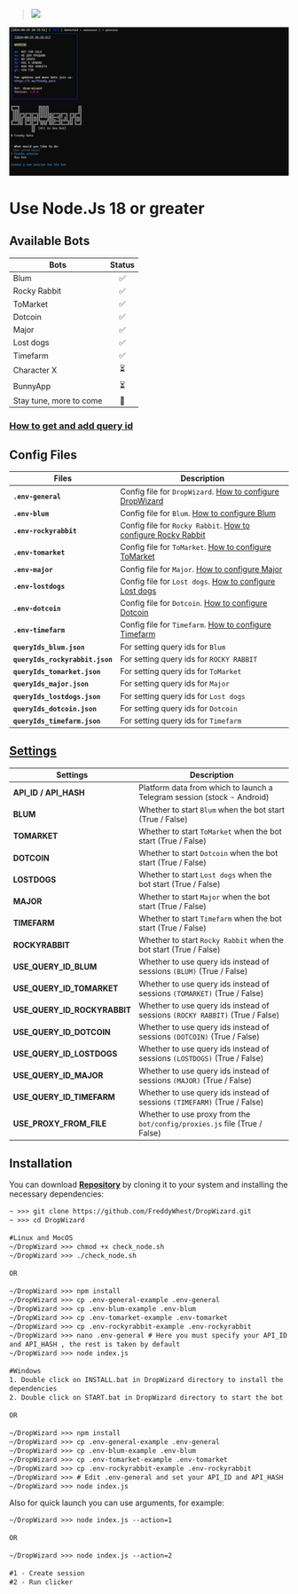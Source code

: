 > [<img src="https://img.shields.io/badge/Telegram-%40Me-orange">](https://t.me/roddyfred)

![img1](./.github/images/hero.png)

# Use Node.Js 18 or greater

## Available Bots

| Bots                    | Status |
| ----------------------- | :----: |
| Blum                    |   ✅   |
| Rocky Rabbit            |   ✅   |
| ToMarket                |   ✅   |
| Dotcoin                 |   ✅   |
| Major                   |   ✅   |
| Lost dogs               |   ✅   |
| Timefarm                |   ✅   |
| Character X             |   ⏳   |
| BunnyApp                |   ⏳   |
| Stay tune, more to come |   👻   |

### [How to get and add query id](https://github.com/Freddywhest/DropWizard/blob/main/AddQueryId.md)

## Config Files

| Files                           | Description                                                                                                                        |
| ------------------------------- | ---------------------------------------------------------------------------------------------------------------------------------- |
| **`.env-general`**              | Config file for `DropWizard`. [How to configure DropWizard](#settings)                                                             |
| **`.env-blum`**                 | Config file for `Blum`. [How to configure Blum](https://github.com/Freddywhest/BlumBot/blob/main/README.md)                        |
| **`.env-rockyrabbit`**          | Config file for `Rocky Rabbit`. [How to configure Rocky Rabbit](https://github.com/Freddywhest/RockyRabbitBot/blob/main/README.md) |
| **`.env-tomarket`**             | Config file for `ToMarket`. [How to configure ToMarket](https://github.com/Freddywhest/ToMarketBot/blob/main/README.md)            |
| **`.env-major`**                | Config file for `Major`. [How to configure Major](https://github.com/Freddywhest/MajorBot/blob/main/README.md)                     |
| **`.env-lostdogs`**             | Config file for `Lost dogs`. [How to configure Lost dogs](https://github.com/Freddywhest/LostdogsBot/blob/main/README.md)          |
| **`.env-dotcoin`**              | Config file for `Dotcoin`. [How to configure Dotcoin](https://github.com/Freddywhest/DotcoinBot/blob/main/README.md)               |
| **`.env-timefarm`**             | Config file for `Timefarm`. [How to configure Timefarm](https://github.com/Freddywhest/TimefarmBot/blob/main/README.md)            |
| **`queryIds_blum.json`**        | For setting query ids for `Blum`                                                                                                   |
| **`queryIds_rockyrabbit.json`** | For setting query ids for `ROCKY RABBIT`                                                                                           |
| **`queryIds_tomarket.json`**    | For setting query ids for `ToMarket`                                                                                               |
| **`queryIds_major.json`**       | For setting query ids for `Major`                                                                                                  |
| **`queryIds_lostdogs.json`**    | For setting query ids for `Lost dogs`                                                                                              |
| **`queryIds_dotcoin.json`**     | For setting query ids for `Dotcoin`                                                                                                |
| **`queryIds_timefarm.json`**    | For setting query ids for `Timefarm`                                                                                               |

## [Settings](https://github.com/FreddyWhest/DropWizard/blob/main/.env-general-example)

| Settings                     | Description                                                                  |
| ---------------------------- | ---------------------------------------------------------------------------- |
| **API_ID / API_HASH**        | Platform data from which to launch a Telegram session (stock - Android)      |
| **BLUM**                     | Whether to start `Blum` when the bot start (True / False)                    |
| **TOMARKET**                 | Whether to start `ToMarket` when the bot start (True / False)                |
| **DOTCOIN**                  | Whether to start `Dotcoin` when the bot start (True / False)                 |
| **LOSTDOGS**                 | Whether to start `Lost dogs` when the bot start (True / False)               |
| **MAJOR**                    | Whether to start `Major` when the bot start (True / False)                   |
| **TIMEFARM**                 | Whether to start `Timefarm` when the bot start (True / False)                |
| **ROCKYRABBIT**              | Whether to start `Rocky Rabbit` when the bot start (True / False)            |
| **USE_QUERY_ID_BLUM**        | Whether to use query ids instead of sessions `(BLUM)` (True / False)         |
| **USE_QUERY_ID_TOMARKET**    | Whether to use query ids instead of sessions `(TOMARKET)` (True / False)     |
| **USE_QUERY_ID_ROCKYRABBIT** | Whether to use query ids instead of sessions `(ROCKY RABBIT)` (True / False) |
| **USE_QUERY_ID_DOTCOIN**     | Whether to use query ids instead of sessions `(DOTCOIN)` (True / False)      |
| **USE_QUERY_ID_LOSTDOGS**    | Whether to use query ids instead of sessions `(LOSTDOGS)` (True / False)     |
| **USE_QUERY_ID_MAJOR**       | Whether to use query ids instead of sessions `(MAJOR)` (True / False)        |
| **USE_QUERY_ID_TIMEFARM**    | Whether to use query ids instead of sessions `(TIMEFARM)` (True / False)     |
| **USE_PROXY_FROM_FILE**      | Whether to use proxy from the `bot/config/proxies.js` file (True / False)    |

## Installation

You can download [**Repository**](https://github.com/FreddyWhest/DropWizard) by cloning it to your system and installing the necessary dependencies:

```shell
~ >>> git clone https://github.com/FreddyWhest/DropWizard.git
~ >>> cd DropWizard

#Linux and MocOS
~/DropWizard >>> chmod +x check_node.sh
~/DropWizard >>> ./check_node.sh

OR

~/DropWizard >>> npm install
~/DropWizard >>> cp .env-general-example .env-general
~/DropWizard >>> cp .env-blum-example .env-blum
~/DropWizard >>> cp .env-tomarket-example .env-tomarket
~/DropWizard >>> cp .env-rockyrabbit-example .env-rockyrabbit
~/DropWizard >>> nano .env-general # Here you must specify your API_ID and API_HASH , the rest is taken by default
~/DropWizard >>> node index.js

#Windows
1. Double click on INSTALL.bat in DropWizard directory to install the dependencies
2. Double click on START.bat in DropWizard directory to start the bot

OR

~/DropWizard >>> npm install
~/DropWizard >>> cp .env-general-example .env-general
~/DropWizard >>> cp .env-blum-example .env-blum
~/DropWizard >>> cp .env-tomarket-example .env-tomarket
~/DropWizard >>> cp .env-rockyrabbit-example .env-rockyrabbit
~/DropWizard >>> # Edit .env-general and set your API_ID and API_HASH
~/DropWizard >>> node index.js
```

Also for quick launch you can use arguments, for example:

```shell
~/DropWizard >>> node index.js --action=1

OR

~/DropWizard >>> node index.js --action=2

#1 - Create session
#2 - Run clicker
```
